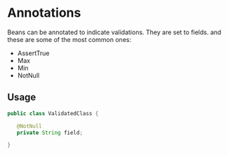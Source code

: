 # Annotations

Beans can be annotated to indicate validations. They are set to fields. and these are some of the most common ones:

* AssertTrue
* Max
* Min
* NotNull

## Usage

```java
public class ValidatedClass {

   @NotNull
   private String field;

}
```



